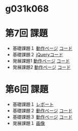 g031k068
=======

第7回 課題
=======
<ul>
	<li>
		基礎課題１
		<a href="http://49.212.46.130/~g031k068/g031k068/cake/boards">動作ページ</a>
		<a href="https://github.com/sasaki-takumi/g031k068/blob/master/cake/app/Controller/BoardsController.php">コード</a>
	</li>
	<li>
		基礎課題２
		<a href="http://49.212.46.130/~g031k068/g031k068/kadai7jQuery.html">jQueryコード</a>
	</li>
	<li>
		発展課題1
		<a href="http://49.212.46.130/~g031k068/g031k068/cake/boards">動作ページ</a>
		<a href="https://github.com/sasaki-takumi/g031k068/blob/master/cake/app/Controller/BoardsController.php">コード</a>
	</li>
	<li>
		発展課題2
		<a href="http://49.212.46.130/~g031k068/g031k068/cake/entries">動作ページ</a>
		<a href="https://github.com/sasaki-takumi/g031k068/blob/master/cake/app/Controller/EntriesController.php">コード</a>
	</li>
</ul>

第6回 課題
=======
<ul>
	<li>
		基礎課題１
		<a href="http://49.212.46.130/~g031k068/g031k068/kadai6report.html">レポート</a>
	</li>
	<li>
		基礎課題２
		<a href="http://49.212.46.130/~g031k068/g031k068/cake/Mushups">動作ページ</a>
		<a href="https://github.com/sasaki-takumi/g031k068/blob/master/cake/app/Controller/MushupsController.php">コード</a>
	</li>
	<li>
		基礎課題３
		<a href="http://49.212.46.130/~g031k068/g031k068/cake/Pracforms">動作ページ</a>
		<a href="https://github.com/sasaki-takumi/g031k068/blob/master/cake/app/Controller/PracformsController.php">コード</a>
	</li>
	<li>
		発展課題１
		<a href="http://49.212.46.130/~g031k068/g031k068/kadai6img.html">画像</a>
	</li>
</ul>